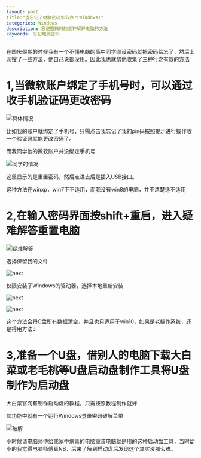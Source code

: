 ```yaml
---
layout: post
title:"当忘记了电脑密码怎么办?(Windows)"
categories: Windows
description: 忘记密码时的三种解开电脑的方法
keywords: 忘记电脑密码
---
```


  在国庆假期的时候我有一个不懂电脑的高中同学刚设密码就把密码给忘了，然后上网搜了一些方法，他自己说都没用。因此我也就帮他收集了三种行之有效的方法

# 1,当微软账户绑定了手机号时，可以通过收手机验证码更改密码

![具体情况](C:\Users\86138\blog\images\posts\windows\修改密码.png)

  比如我的账户就绑定了手机号，只需点击我忘记了我的pin码按照提示进行操作收一个验证码就能更改密码了。

  而我同学他的微软账户并没绑定手机号

![同学的情况](C:\Users\86138\blog\images\posts\windows\我的同学的情况.png)

  这里显示的是重置密码，然后点进去后是插入USB接口。

  这种方法在winxp，win7下不适用，而我没有win8的电脑，并不清楚适不适用

# 2,在输入密码界面按shift+重启，进入疑难解答重置电脑

![疑难解答](C:\Users\86138\blog\images\posts\windows\QQ图片20211020154113.png)

选择保留我的文件

![next](C:\Users\86138\blog\images\posts\windows\QQ图片20211020154324.png)

仅限安装了Windows的驱动器，选择本地重新安装

![next](C:\Users\86138\blog\images\posts\windows\QQ图片20211020154755.png)

![next](C:\Users\86138\blog\images\posts\windows\QQ图片20211020154329.png)

  这个方法会将C盘所有数据清空，并且也只适用于win10，如果是老操作系统，还是得用方法3

# 3,准备一个U盘，借别人的电脑下载大白菜或老毛桃等U盘启动盘制作工具将U盘制作为启动盘

  大白菜官网有制作启动盘的教程，只需按照教程制作就好

  其功能中就有一个运行Windows登录密码破解菜单

![破解](C:\Users\86138\blog\images\posts\windows\5.png)

  小时候请电脑师傅给我家中病毒的电脑重装电脑就是用的这种启动盘工具，当时幼小的我觉得电脑师傅真NB，后来了解到启动盘后发现这个其实没那么难。